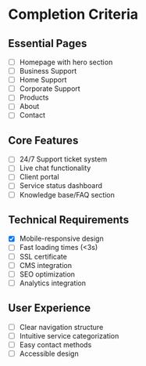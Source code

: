# Completion Criteria

## Essential Pages
- [ ] Homepage with hero section
- [ ] Business Support
- [ ] Home Support
- [ ] Corporate Support
- [ ] Products
- [ ] About
- [ ] Contact

## Core Features
- [ ] 24/7 Support ticket system
- [ ] Live chat functionality
- [ ] Client portal
- [ ] Service status dashboard
- [ ] Knowledge base/FAQ section

## Technical Requirements
- [x] Mobile-responsive design
- [ ] Fast loading times (<3s)
- [ ] SSL certificate
- [ ] CMS integration
- [ ] SEO optimization
- [ ] Analytics integration

## User Experience
- [ ] Clear navigation structure
- [ ] Intuitive service categorization
- [ ] Easy contact methods
- [ ] Accessible design
